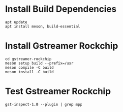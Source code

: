 # Install Build Dependencies

```shell
apt update
apt install meson, build-essential
```

# Install Gstreamer Rockchip

```shell
cd gstreamer-rockchip
meson setup build --prefix=/usr
meson compile -C build
meson install -C build
```

# Test Gstreamer Rockchip

```shell
gst-inspect-1.0 --plugin | grep mpp
```
